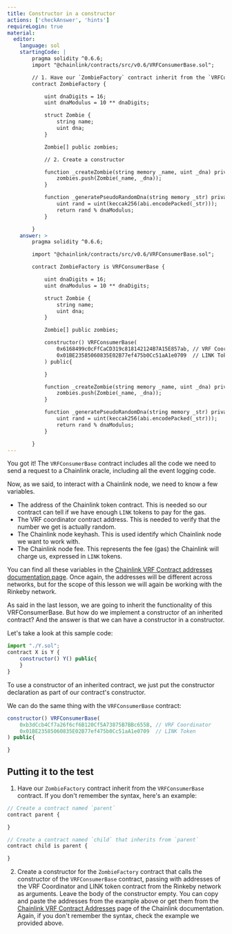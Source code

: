 ```yaml
---
title: Constructor in a constructor
actions: ['checkAnswer', 'hints']
requireLogin: true
material:
  editor:
    language: sol
    startingCode: |
        pragma solidity ^0.6.6;
        import "@chainlink/contracts/src/v0.6/VRFConsumerBase.sol";

        // 1. Have our `ZombieFactory` contract inherit from the `VRFConsumerBase` contract
        contract ZombieFactory {

            uint dnaDigits = 16;
            uint dnaModulus = 10 ** dnaDigits;

            struct Zombie {
                string name;
                uint dna;
            }

            Zombie[] public zombies;

            // 2. Create a constructor

            function _createZombie(string memory _name, uint _dna) private {
                zombies.push(Zombie(_name, _dna));
            }

            function _generatePseudoRandomDna(string memory _str) private view returns (uint) {
                uint rand = uint(keccak256(abi.encodePacked(_str)));
                return rand % dnaModulus;
            }

        }
    answer: >
        pragma solidity ^0.6.6;

        import "@chainlink/contracts/src/v0.6/VRFConsumerBase.sol";

        contract ZombieFactory is VRFConsumerBase {

            uint dnaDigits = 16;
            uint dnaModulus = 10 ** dnaDigits;

            struct Zombie {
                string name;
                uint dna;
            }

            Zombie[] public zombies;

            constructor() VRFConsumerBase(
                0x6168499c0cFfCaCD319c818142124B7A15E857ab, // VRF Coordinator
                0x01BE23585060835E02B77ef475b0Cc51aA1e0709  // LINK Token
            ) public{

            }

            function _createZombie(string memory _name, uint _dna) private {
                zombies.push(Zombie(_name, _dna));
            }

            function _generatePseudoRandomDna(string memory _str) private view returns (uint) {
                uint rand = uint(keccak256(abi.encodePacked(_str)));
                return rand % dnaModulus;
            }

        }
---
```



You got it! The `VRFConsumerBase` contract includes all the code we need to send a request to a Chainlink oracle, including all the event logging code.

Now, as we said, to interact with a Chainlink node, we need to know a few variables.

- The address of the Chainlink token contract. This is needed so our contract can tell if we have enough `LINK` tokens to pay for the gas.
- The VRF coordinator contract address. This is needed to verify that the number we get is actually random.
- The Chainlink node keyhash. This is used identify which Chainlink node we want to work with.
- The Chainlink node fee. This represents the fee (gas) the Chainlink will charge us, expressed in `LINK` tokens.


You can find all these variables in the <a href="https://docs.chain.link/docs/vrf-contracts/" target="_blank">Chainlink VRF Contract addresses documentation page</a>. Once again, the addresses will be different across networks, but for the scope of this lesson we will again be working with the Rinkeby network.


As said in the last lesson, we are going to inherit the functionality of this VRFConsumerBase. But how do we implement a constructor of an inherited contract? And the answer is that we can have a constructor in a constructor.

Let's take a look at this sample code:

```javascript
import "./Y.sol";
contract X is Y {
    constructor() Y() public{
    }
}
```

To use a constructor of an inherited contract, we just put the constructor declaration as part of our contract's constructor.

We can do the same thing with the `VRFConsumerBase` contract:

```javascript
constructor() VRFConsumerBase(
    0xb3dCcb4Cf7a26f6cf6B120Cf5A73875B7BBc655B, // VRF Coordinator
    0x01BE23585060835E02B77ef475b0Cc51aA1e0709  // LINK Token
) public{

}
```

## Putting it to the test

1. Have our `ZombieFactory` contract inherit from the `VRFConsumerBase` contract. If you don't remember the syntax, here's an example:

  ```javascript
  // Create a contract named `parent`
  contract parent {

  }

  // Create a contract named `child` that inherits from `parent`
  contract child is parent {

  }
  ```

2. Create a constructor for the `ZombieFactory` contract that calls the constructor of the `VRFConsumerBase` contract, passing with addresses of the VRF Coordinator and LINK token contract from the Rinkeby network as arguments. Leave the body of the constructor empty. You can copy and paste the addresses from the example above or get them from the <a href="https://docs.chain.link/docs/vrf-contracts/#rinkeby" target="_blank">Chainlink VRF Contract Addresses</a> page of the Chainlink documentation. Again, if you don't remember the syntax, check the example we provided above.




